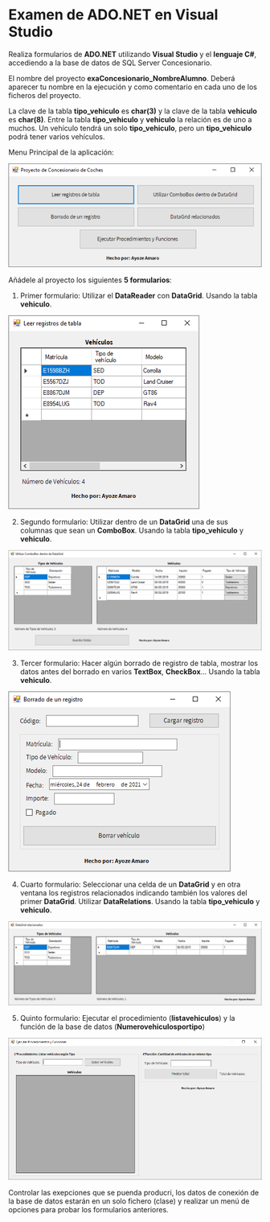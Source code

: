 # Examen de ADO.NET en Visual Studio

Realiza formularios de **ADO.NET** utilizando **Visual Studio** y el **lenguaje C#**, accediendo a la base de datos de SQL Server Concesionario.

El nombre del proyecto **exaConcesionario_NombreAlumno**. Deberá aparecer tu nombre en la ejecución y como comentario en cada uno de los ficheros del proyecto.

La clave de la tabla **tipo_vehiculo** es **char(3)** y la clave de la tabla **vehiculo** es **char(8)**.
Entre la tabla **tipo_vehiculo** y **vehiculo** la relación es de uno a muchos. Un vehículo tendrá un solo **tipo_vehiculo**, pero un **tipo_vehiculo** podrá tener varios vehículos.

Menu Principal de la aplicación:

![](https://github.com/Ayoamaro/Examen_ADO.NET/blob/main/docs/images/mainMenu.PNG?raw=true)

Añádele al proyecto los siguientes **5 formularios**:

1. Primer formulario: Utilizar el **DataReader** con **DataGrid**. Usando la tabla **vehiculo**.

![](https://github.com/Ayoamaro/Examen_ADO.NET/blob/main/docs/images/readLogs.PNG?raw=true)

2. Segundo formulario: Utilizar dentro de un **DataGrid** una de sus columnas que sean un **ComboBox**. Usando la tabla **tipo_vehiculo** y **vehiculo**.

![](https://github.com/Ayoamaro/Examen_ADO.NET/blob/main/docs/images/comboDataGrid.PNG?raw=true)

3. Tercer formulario: Hacer algún borrado de registro de tabla, mostrar los datos antes del borrado en varios **TextBox**, **CheckBox**... Usando la tabla **vehiculo**.

![](https://github.com/Ayoamaro/Examen_ADO.NET/blob/main/docs/images/deleteLogs.PNG?raw=true)

4. Cuarto formulario: Seleccionar una celda de un **DataGrid** y en otra ventana los registros relacionados indicando también los valores del primer **DataGrid**. Utilizar **DataRelations**. Usando la tabla **tipo_vehiculo** y **vehiculo**.

![](https://github.com/Ayoamaro/Examen_ADO.NET/blob/main/docs/images/twoDataGridRelation.PNG?raw=true)

5. Quinto formulario: Ejecutar el procedimiento (**listavehiculos**) y la función de la base de datos (**Numerovehiculosportipo**)

![](https://github.com/Ayoamaro/Examen_ADO.NET/blob/main/docs/images/executePyF.PNG?raw=true)

Controlar las exepciones que se puenda producri, los datos de conexión de la base de datos estarán en un solo fichero (clase) y realizar un menú de opciones para probar los formularios anteriores.
